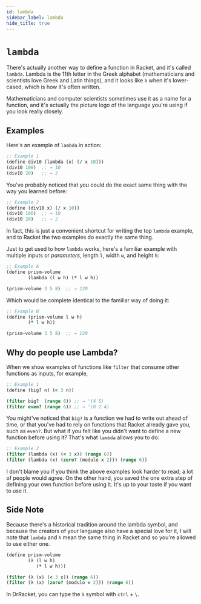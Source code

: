 ```yaml
---
id: lambda
sidebar_label: lambda
hide_title: true
---
```


# `lambda`

There's actually another way to define a function in Racket, and it's called
`lambda`. Lambda is the 11th letter in the Greek alphabet (mathematicians and
scientists love Greek and Latin things), and it looks like `λ` when it's
lower-cased, which is how it's often written.

Mathematicians and computer scientists sometimes use it as a name for a
function, and it's actually the picture logo of the language you're using if you
look really closely.

## Examples

Here's an example of `lambda` in action:

``` clojure
;; Example 1
(define div10 (lambda (x) (/ x 10)))
(div10 100)  ;; → 10
(div10 20)   ;; → 2
```

You've probably noticed that you could do the exact same thing with the way you
learned before:

``` clojure
;; Example 2
(define (div10 x) (/ x 10))
(div10 100)  ;; → 10
(div10 20)   ;; → 2
```

In fact, this is just a convenient shortcut for writing the top `lambda`
example, and to Racket the two examples do exactly the same thing.

Just to get used to how `lambda` works, here's a familiar example with multiple
inputs or _parameters_, length `l`, width `w`, and height `h`:

``` clojure
;; Example A
(define prism-volume
        (lambda (l w h) (* l w h))

(prism-volume 3 5 8)  ;; → 120
```

Which would be complete identical to the familiar way of doing it:

``` clojure
;; Example B
(define (prism-volume l w h)
        (* l w h))

(prism-volume 3 5 8)  ;; → 120
```

## Why do people use Lambda?

When we show examples of functions like `filter` that consume other functions as
inputs, for example,

``` clojure
;; Example 1
(define (big? n) (< 3 n))

(filter big?  (range 6)) ;; → '(4 5)
(filter even? (range 6)) ;; → '(0 2 4)
```

You might've noticed that `big?` is a function we had to write out ahead of
time, or that you've had to rely on functions that Racket already gave you, such
as `even?`. But what if you felt like you didn't want to define a new function 
before using it? That's what `lambda` allows you to do:

``` clojure
;; Example 2
(filter (lambda (x) (< 3 x)) (range 6))
(filter (lambda (x) (zero? (modulo x 2))) (range 6))
```

I don't blame you if you think the above examples look harder to read; a lot of
people would agree. On the other hand, you saved the one extra step of defining 
your own function before using it. It's up to your taste if you want to use it.

## Side Note

Because there's a historical tradition around the lambda symbol, and because the
creators of your language also have a special love for it, I will note that
`lambda` and `λ` mean the same thing in Racket and so you're allowed to use
either one.

``` clojure
(define prism-volume
        (λ (l w h)
           (* l w h)))

(filter (λ (x) (< 3 x)) (range 6))
(filter (λ (x) (zero? (modulo x 2))) (range 6))
```

In DrRacket, you can type the `λ` symbol with `ctrl` + `\`.
